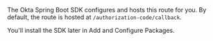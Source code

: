 The Okta Spring Boot SDK configures and hosts this route for you. By default, the route is hosted at `/authorization-code/callback`.

You'll install the SDK later in <GuideLink link="../configure-packages/">Add and Configure Packages</GuideLink>.
